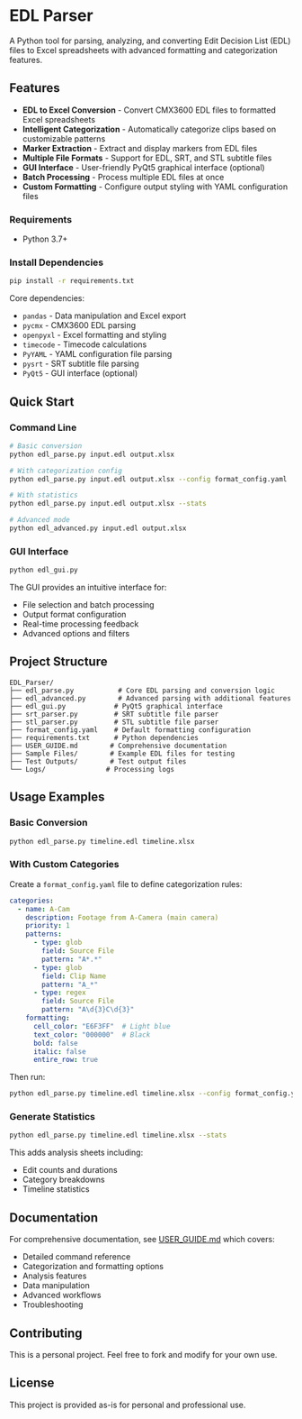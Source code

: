 # EDL Parser

A Python tool for parsing, analyzing, and converting Edit Decision List (EDL) files to Excel spreadsheets with advanced formatting and categorization features.

## Features

- **EDL to Excel Conversion** - Convert CMX3600 EDL files to formatted Excel spreadsheets
- **Intelligent Categorization** - Automatically categorize clips based on customizable patterns
- **Marker Extraction** - Extract and display markers from EDL files
- **Multiple File Formats** - Support for EDL, SRT, and STL subtitle files
- **GUI Interface** - User-friendly PyQt5 graphical interface (optional)
- **Batch Processing** - Process multiple EDL files at once
- **Custom Formatting** - Configure output styling with YAML configuration files

### Requirements
- Python 3.7+

### Install Dependencies

```bash
pip install -r requirements.txt
```

Core dependencies:
- `pandas` - Data manipulation and Excel export
- `pycmx` - CMX3600 EDL parsing
- `openpyxl` - Excel formatting and styling
- `timecode` - Timecode calculations
- `PyYAML` - YAML configuration file parsing
- `pysrt` - SRT subtitle file parsing
- `PyQt5` - GUI interface (optional)

## Quick Start

### Command Line

```bash
# Basic conversion
python edl_parse.py input.edl output.xlsx

# With categorization config
python edl_parse.py input.edl output.xlsx --config format_config.yaml

# With statistics
python edl_parse.py input.edl output.xlsx --stats

# Advanced mode
python edl_advanced.py input.edl output.xlsx
```

### GUI Interface

```bash
python edl_gui.py
```

The GUI provides an intuitive interface for:
- File selection and batch processing
- Output format configuration
- Real-time processing feedback
- Advanced options and filters

## Project Structure

```
EDL_Parser/
├── edl_parse.py           # Core EDL parsing and conversion logic
├── edl_advanced.py        # Advanced parsing with additional features
├── edl_gui.py            # PyQt5 graphical interface
├── srt_parser.py         # SRT subtitle file parser
├── stl_parser.py         # STL subtitle file parser
├── format_config.yaml    # Default formatting configuration
├── requirements.txt      # Python dependencies
├── USER_GUIDE.md        # Comprehensive documentation
├── Sample Files/        # Example EDL files for testing
├── Test Outputs/        # Test output files
└── Logs/               # Processing logs

```

## Usage Examples

### Basic Conversion
```bash
python edl_parse.py timeline.edl timeline.xlsx
```

### With Custom Categories
Create a `format_config.yaml` file to define categorization rules:

```yaml
categories:
  - name: A-Cam
    description: Footage from A-Camera (main camera)
    priority: 1
    patterns:
      - type: glob
        field: Source File
        pattern: "A*.*"
      - type: glob
        field: Clip Name
        pattern: "A_*"
      - type: regex
        field: Source File
        pattern: "A\d{3}C\d{3}"
    formatting:
      cell_color: "E6F3FF"  # Light blue
      text_color: "000000"  # Black
      bold: false
      italic: false
      entire_row: true
```

Then run:
```bash
python edl_parse.py timeline.edl timeline.xlsx --config format_config.yaml
```

### Generate Statistics
```bash
python edl_parse.py timeline.edl timeline.xlsx --stats
```

This adds analysis sheets including:
- Edit counts and durations
- Category breakdowns
- Timeline statistics

## Documentation

For comprehensive documentation, see [USER_GUIDE.md](USER_GUIDE.md) which covers:
- Detailed command reference
- Categorization and formatting options
- Analysis features
- Data manipulation
- Advanced workflows
- Troubleshooting

## Contributing

This is a personal project. Feel free to fork and modify for your own use.

## License

This project is provided as-is for personal and professional use.

